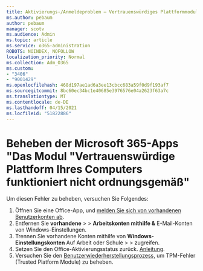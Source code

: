 ```yaml
---
title: Aktivierungs-/Anmeldeproblem – Vertrauenswürdiges Plattformmodul ist fehlerhaft
ms.author: pebaum
author: pebaum
manager: scotv
ms.audience: Admin
ms.topic: article
ms.service: o365-administration
ROBOTS: NOINDEX, NOFOLLOW
localization_priority: Normal
ms.collection: Adm_O365
ms.custom:
- "3406"
- "9001429"
ms.openlocfilehash: 468d197ae1ad6a3ee13cbcc683a59f0d9f193af7
ms.sourcegitcommit: 8bc60ec34bc1e40685e3976576e04a2623f63a7c
ms.translationtype: MT
ms.contentlocale: de-DE
ms.lasthandoff: 04/15/2021
ms.locfileid: "51822886"
---
```

# <a name="fixing-the-microsoft-365-apps-your-computers-trusted-platform-module-is-not-functioning-properly-message"></a>Beheben der Microsoft 365-Apps "Das Modul "Vertrauenswürdige Plattform Ihres Computers funktioniert nicht ordnungsgemäß"

Um diesen Fehler zu beheben, versuchen Sie Folgendes:

1. Öffnen Sie eine Office-App, und [melden Sie sich von vorhandenen Benutzerkonten ab](https://support.office.com/article/5a20dc11-47e9-4b6f-945d-478cb6d92071).   
2. Entfernen Sie **vorhandene**  >    >  **Arbeitskonten mithilfe &** E-Mail-Konten von Windows-Einstellungen. 
3. Trennen Sie vorhandene Konten mithilfe von **Windows-Einstellungskonten** Auf Arbeit oder Schule  >    >  zugreifen. 
4. Setzen Sie den Office-Aktivierungsstatus zurück. [Anleitung](https://docs.microsoft.com/office365/troubleshoot/activation/reset-office-365-proplus-activation-state
).
5. Versuchen Sie den [Benutzerwiederherstellungsprozess,](https://docs.microsoft.com/office365/troubleshoot/administration/connection-issue-when-sign-in-office-2016#symptom-2) um TPM-Fehler (Trusted Platform Module) zu beheben.